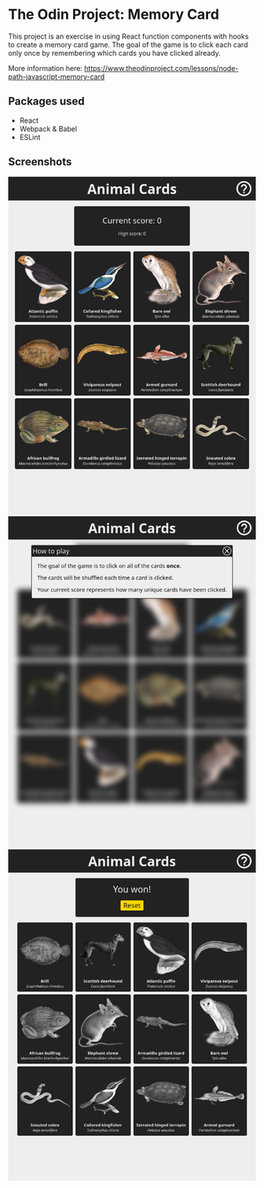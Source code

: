 # The Odin Project: Memory Card
This project is an exercise in using React function components with hooks to create a memory card game. The goal of the game is to click each card only once by remembering which cards you have clicked already.

More information here: https://www.theodinproject.com/lessons/node-path-javascript-memory-card

## Packages used
- React
- Webpack & Babel
- ESLint

## Screenshots
![First screenshot](/screenshots/screen1.png?raw=true)
![Second screenshot](/screenshots/screen2.png?raw=true)
![Third screenshot](/screenshots/screen3.png?raw=true)

